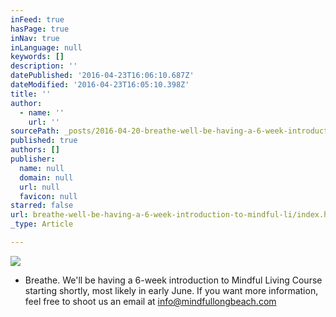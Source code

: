 ```yaml
---
inFeed: true
hasPage: true
inNav: true
inLanguage: null
keywords: []
description: ''
datePublished: '2016-04-23T16:06:10.687Z'
dateModified: '2016-04-23T16:05:10.398Z'
title: ''
author:
  - name: ''
    url: ''
sourcePath: _posts/2016-04-20-breathe-well-be-having-a-6-week-introduction-to-mindful-li.md
published: true
authors: []
publisher:
  name: null
  domain: null
  url: null
  favicon: null
starred: false
url: breathe-well-be-having-a-6-week-introduction-to-mindful-li/index.html
_type: Article

---
```

![](https://the-grid-user-content.s3-us-west-2.amazonaws.com/4e2f575a-c013-40bd-b81b-1dd95022320f.jpg)

* Breathe. We'll be having a 6-week introduction to Mindful Living Course starting shortly, most likely in early June. If you want more information, feel free to shoot us an email at info@mindfullongbeach.com